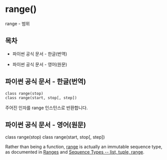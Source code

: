 # range()

range - 범위

## 목차

* 파이썬 공식 문서 - 한글(번역)
    
* 파이썬 공식 문서 - 영어(원문)

## 파이썬 공식 문서 - 한글(번역)

`class range(stop)`<br>
`class range(start, stop[, step])`

주어진 인자를 range 인스턴스로 반환합니다.

## 파이썬 공식 문서 - 영어(원문)

class range(stop)
class range(start, stop[, step])

Rather than being a function, [range](https://docs.python.org/3/library/stdtypes.html#range) is actually an immutable sequence type, as documented in [Ranges](https://docs.python.org/3/library/stdtypes.html#typesseq-range) and [Sequence Types -- list, tuple, range](https://docs.python.org/3/library/stdtypes.html#typesseq).